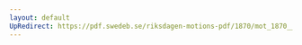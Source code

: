 ```yaml
---
layout: default
UpRedirect: https://pdf.swedeb.se/riksdagen-motions-pdf/1870/mot_1870__ak__00252/mot_1870__ak__00252_002.pdf
---
```

